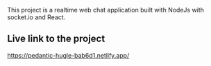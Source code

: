 This project is a realtime web chat application built with NodeJs with socket.io and React.

## Live link to the project 

https://pedantic-hugle-bab6d1.netlify.app/


